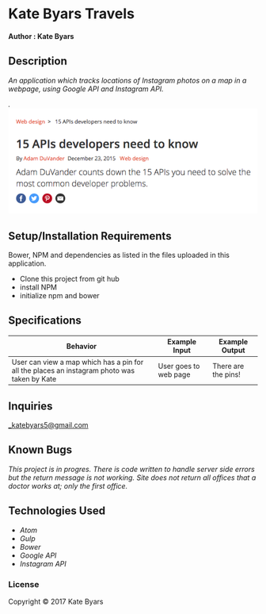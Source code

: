 

# Kate Byars Travels

#### Author : Kate Byars

## Description

_An application which tracks locations of Instagram photos on a map in a webpage, using Google API and Instagram API._

_._
![The Home Page](images/2.png)


## Setup/Installation Requirements
Bower, NPM and dependencies as listed in the files uploaded in this application.

* Clone this project from git hub
* install NPM
* initialize npm and bower

## Specifications

| Behavior      | Example Input      | Example Output       |
| ------------- | ------------- | ------------- |
| User can view a map which has a pin for all the places an instagram photo was taken by Kate  | User goes to web page  |  There are the pins!  |


## Inquiries ##
_katebyars5@gmail.com

## Known Bugs
_This project is in progres._
_There is code written to handle server side errors but the return message is not working._
_Site does not return all offices that a doctor works at; only the first office._

## Technologies Used

* _Atom_
* _Gulp_
* _Bower_
* _Google API_
* _Instagram API_

### License

Copyright &copy; 2017 Kate Byars
